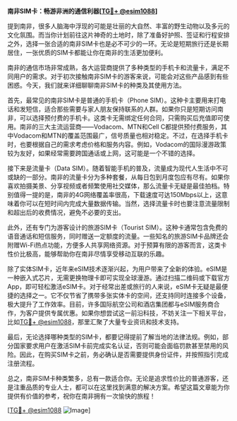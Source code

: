 **南非SIM卡：畅游非洲的通信利器[[TG💪+ @esim1088](https://t.me/s/esim1088)]**

提到南非，很多人脑海中浮现的可能是壮丽的大自然、丰富的野生动物以及多元的文化氛围。而当你计划前往这片神奇的土地时，除了准备好护照、签证和行程安排之外，选择一张合适的南非SIM卡也是必不可少的一环。无论是短期旅行还是长期居住，一张优质的SIM卡都能让你在南非的生活更加便利。

南非的通信市场非常成熟，各大运营商提供了多种类型的手机卡和流量卡，满足不同用户的需求。对于初次接触南非SIM卡的游客来说，可能会对这些产品感到有些困惑。今天，我们就来详细聊聊南非SIM卡的种类及其使用方法。

首先，最常见的南非SIM卡是普通的手机卡（Phone SIM）。这种卡主要用来打电话和发短信，适合那些需要与家人朋友保持联系的人群。如果你只是短期访问南非，可以选择预付费的手机卡。这类卡无需绑定任何合同，只需购买后充值即可使用。南非的三大主流运营商——Vodacom、MTN和Cell C都提供预付费服务，其中Vodacom和MTN的覆盖范围最广，信号质量也相对稳定。不过，在选择手机卡时，也要根据自己的需求考虑价格和服务内容。例如，Vodacom的国际漫游政策较为友好，如果经常需要跨国通话或上网，这可能是一个不错的选择。

接下来是流量卡（Data SIM）。随着智能手机的普及，流量成为现代人生活中不可或缺的一部分。南非的流量卡分为多种套餐，从每日包到月度包应有尽有。如果你喜欢拍摄美景、分享视频或者频繁使用社交媒体，那么流量卡无疑是最佳拍档。特别值得一提的是，南非的4G网络覆盖率很高，下载速度可达150Mbps以上，这意味着你可以在短时间内完成大量数据传输。当然，选择流量卡时也要注意流量限制和超出后的收费情况，避免不必要的支出。

此外，还有专门为游客设计的旅游SIM卡（Tourist SIM）。这种卡通常包含免费的语音通话和短信服务，同时赠送一定额度的流量。一些知名的旅游SIM卡品牌还会附赠Wi-Fi热点功能，方便多人共享网络资源。对于预算有限的游客而言，这类卡性价比极高，能够帮助你在南非尽情享受移动互联的乐趣。

除了实体SIM卡，近年来eSIM技术逐渐兴起，为用户带来了全新的体验。eSIM是一种嵌入式芯片，无需更换物理卡即可实现全球漫游。通过扫描二维码或下载官方App，即可轻松激活eSIM卡。对于经常出差或旅行的人来说，eSIM卡无疑是最便捷的选择之一。它不仅节省了携带多张实体卡的空间，还支持同时连接多个设备，极大提升了工作效率。目前，许多国际航空公司和酒店集团都与eSIM服务商合作，为客户提供专属优惠。如果你想尝试这一前沿科技，不妨关注一下相关平台，比如[TG💪+ @esim1088](https://t.me/s/esim1088)，那里汇聚了大量专业资讯和技术支持。

最后，无论选择哪种类型的SIM卡，都要记得提前了解当地的法律法规。例如，部分国家要求用户在激活SIM卡前完成实名认证，否则可能会面临罚款甚至禁用的风险。因此，在购买SIM卡之前，务必确认是否需要提供身份证件，并按照指引完成注册流程。

总之，南非SIM卡种类繁多，总有一款适合你。无论是追求性价比的普通游客，还是注重品质的专业人士，都可以在这里找到满意的解决方案。希望这篇文章能为你提供有价值的参考，祝你在南非拥有一次愉快的旅程！

[[TG💪+ @esim1088](https://t.me/s/esim1088) ![Image](https://i.postimg.cc/4NQfJmqS/Snipaste-2025-05-13-00-14-12.png)]